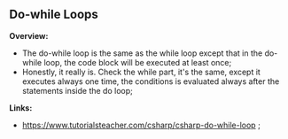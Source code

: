 ## Do-while Loops

**Overview:**

- The do-while loop is the same as the while loop except that in the do-while loop, the code block will be executed at least once;
- Honestly, it really is. Check the while part, it's the same, except it executes always one time, the conditions is evaluated always after the statements inside the do loop;

**Links:**

- https://www.tutorialsteacher.com/csharp/csharp-do-while-loop ;
